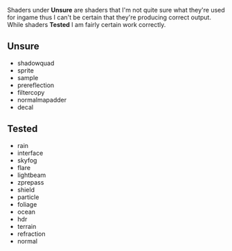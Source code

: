 Shaders under __Unsure__ are shaders that I'm not quite sure what they're used for 
ingame thus I can't be certain that they're producing correct output. While shaders 
__Tested__ I am fairly certain work correctly.

## Unsure
* shadowquad
* sprite
* sample
* prereflection
* filtercopy
* normalmapadder
* decal

## Tested
* rain
* interface
* skyfog
* flare
* lightbeam
* zprepass
* shield
* particle
* foliage
* ocean
* hdr
* terrain
* refraction
* normal